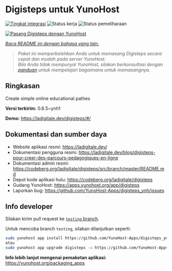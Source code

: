 <!--
N.B.: README ini dibuat secara otomatis oleh <https://github.com/YunoHost/apps/tree/master/tools/readme_generator>
Ini TIDAK boleh diedit dengan tangan.
-->

# Digisteps untuk YunoHost

[![Tingkat integrasi](https://apps.yunohost.org/badge/integration/digisteps)](https://ci-apps.yunohost.org/ci/apps/digisteps/)
![Status kerja](https://apps.yunohost.org/badge/state/digisteps)
![Status pemeliharaan](https://apps.yunohost.org/badge/maintained/digisteps)

[![Pasang Digisteps dengan YunoHost](https://install-app.yunohost.org/install-with-yunohost.svg)](https://install-app.yunohost.org/?app=digisteps)

*[Baca README ini dengan bahasa yang lain.](./ALL_README.md)*

> *Paket ini memperbolehkan Anda untuk memasang Digisteps secara cepat dan mudah pada server YunoHost.*  
> *Bila Anda tidak mempunyai YunoHost, silakan berkonsultasi dengan [panduan](https://yunohost.org/install) untuk mempelajari bagaimana untuk memasangnya.*

## Ringkasan

Create simple online educational pathes

**Versi terkirim:** 0.6.5~ynh1

**Demo:** <https://ladigitale.dev/digisteps/#/>
## Dokumentasi dan sumber daya

- Website aplikasi resmi: <https://ladigitale.dev/>
- Dokumentasi pengguna resmi: <https://ladigitale.dev/blog/digisteps-pour-creer-des-parcours-pedagogiques-en-ligne>
- Dokumentasi admin resmi: <https://codeberg.org/ladigitale/digisteps/src/branch/master/README.md>
- Depot kode aplikasi hulu: <https://codeberg.org/ladigitale/digisteps>
- Gudang YunoHost: <https://apps.yunohost.org/app/digisteps>
- Laporkan bug: <https://github.com/YunoHost-Apps/digisteps_ynh/issues>

## Info developer

Silakan kirim pull request ke [`testing` branch](https://github.com/YunoHost-Apps/digisteps_ynh/tree/testing).

Untuk mencoba branch `testing`, silakan dilanjutkan seperti:

```bash
sudo yunohost app install https://github.com/YunoHost-Apps/digisteps_ynh/tree/testing --debug
atau
sudo yunohost app upgrade digisteps -u https://github.com/YunoHost-Apps/digisteps_ynh/tree/testing --debug
```

**Info lebih lanjut mengenai pemaketan aplikasi:** <https://yunohost.org/packaging_apps>
